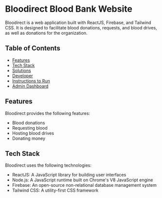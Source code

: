 # Bloodirect Blood Bank Website

Bloodirect is a web application built with ReactJS, Firebase, and Tailwind CSS. It is designed to facilitate blood donations, requests, and blood drives, as well as donations for the organization.



## Table of Contents

- [Features](#features)
- [Tech Stack](#tech-stack)
- [Solutions](#solutions)
- [Developer](#developer)
- [Instructions to Run](#instructions-to-run)
- [Admin Dashboard](#admin-dashboard)

## Features

Bloodirect provides the following features:

- Blood donations
- Requesting blood
- Hosting blood drives
- Donating money

## Tech Stack

Bloodirect uses the following technologies:

- ReactJS: A JavaScript library for building user interfaces
- Node.js: A JavaScript runtime built on Chrome's V8 JavaScript engine
- Firebase: An open-source non-relational database management system
- Tailwind CSS: A utility-first CSS framework

